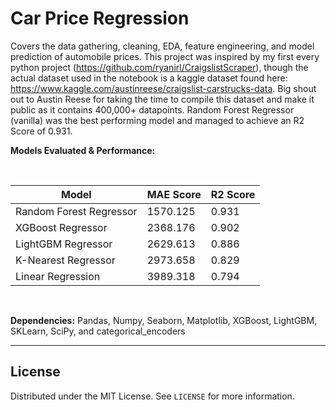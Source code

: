# Car Price Regression

Covers the data gathering, cleaning, EDA, feature engineering, and model prediction of automobile prices. This project was 
inspired by my first every python project (https://github.com/ryanirl/CraigslistScraper), though the actual dataset used in the notebook is 
a kaggle dataset found here: https://www.kaggle.com/austinreese/craigslist-carstrucks-data. Big shout out to Austin Reese for taking the
time to compile this dataset and make it public as it contains 400,000+ datapoints. Random Forest Regressor (vanilla) was the best performing 
model and managed to achieve an R2 Score of 0.931. 


**Models Evaluated & Performance:**

<br />

| Model                   | MAE Score | R2 Score |
| ----------------------- | --------- | -------- |
| Random Forest Regressor | 1570.125  | 0.931    |
| XGBoost Regressor       | 2368.176  | 0.902    |
| LightGBM Regressor      | 2629.613  | 0.886    |
| K-Nearest Regressor     | 2973.658  | 0.829    |
| Linear Regression       | 3989.318  | 0.794    |

<br />


**Dependencies:** Pandas, Numpy, Seaborn, Matplotlib, XGBoost, LightGBM, SKLearn, SciPy, and categorical_encoders 


---

<!-- LICENSE -->
## License

Distributed under the MIT License. See `LICENSE` for more information.


<br />






